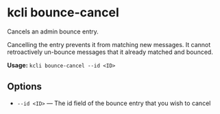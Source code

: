 # kcli bounce-cancel


Cancels an admin bounce entry.

Cancelling the entry prevents it from matching new messages. It cannot retroactively un-bounce messages that it already matched and bounced.


**Usage:** `kcli bounce-cancel --id <ID>`

## Options


* `--id <ID>` — The id field of the bounce entry that you wish to cancel



